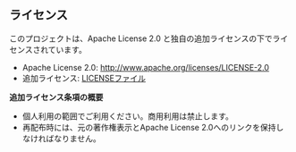 ## ライセンス

このプロジェクトは、Apache License 2.0 と独自の追加ライセンスの下でライセンスされています。

* Apache License 2.0: http://www.apache.org/licenses/LICENSE-2.0
* 追加ライセンス: [LICENSEファイル](LICENSE) 

**追加ライセンス条項の概要**

* 個人利用の範囲でご利用ください。商用利用は禁止します。
* 再配布時には、元の著作権表示とApache License 2.0へのリンクを保持しなければなりません。

